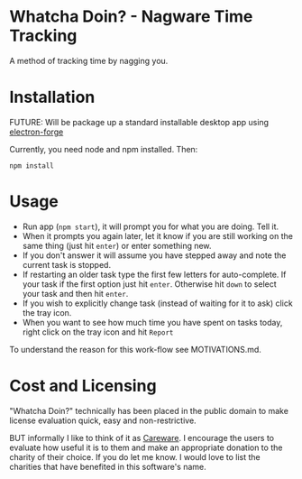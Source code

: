 Whatcha Doin? - Nagware Time Tracking
======================================

A method of tracking time by nagging you.

Installation
============

FUTURE: Will be package up a standard installable desktop app using
[electron-forge](https://github.com/electron-userland/electron-forge)

Currently, you need node and npm installed. Then:

```
npm install
```

Usage
=====

* Run app (`npm start`), it will prompt you for what you are doing. Tell it.
* When it prompts you again later, let it know if you are still working on the
  same thing (just hit `enter`) or enter something new.
* If you don't answer it will assume you have stepped away and note the current
  task is stopped.
* If restarting an older task type the first few letters for auto-complete.
  If your task if the first option just hit `enter`. Otherwise hit `down` to
  select your task and then hit `enter`.
* If you wish to explicitly change task (instead of waiting for it to ask)
  click the tray icon.
* When you want to see how much time you have spent on tasks today, right click
  on the tray icon and hit `Report`

To understand the reason for this work-flow see MOTIVATIONS.md.

Cost and Licensing
==================

"Whatcha Doin?" technically has been placed in the public domain to make license
evaluation quick, easy and non-restrictive.

BUT informally I like to think of it as
[Careware](https://en.wikipedia.org/wiki/Careware). I encourage the users
to evaluate how useful it is to them and make an appropriate donation to the
charity of their choice. If you do let me know. I would love to list the
charities that have benefited in this software's name.

